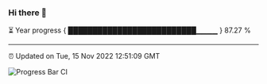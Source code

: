 ### Hi there 👋

⏳ Year progress { ██████████████████████████▁▁▁▁ } 87.27 %

---

⏰ Updated on Tue, 15 Nov 2022 12:51:09 GMT

![Progress Bar CI](https://github.com/ZhaoGui/ZhaoGui/workflows/Progress%20Bar%20CI/badge.svg)
